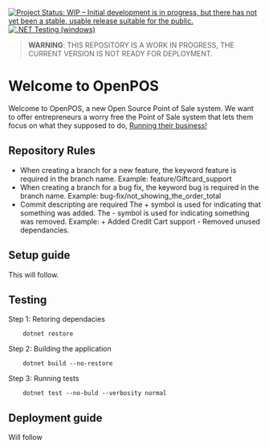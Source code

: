[![Project Status: WIP – Initial development is in progress, but there has not yet been a stable, usable release suitable for the public.](https://www.repostatus.org/badges/latest/wip.svg)](https://www.repostatus.org/#wip)  [![.NET Testing (windows)](https://github.com/ICTOOSDDd4/OpenPOS/actions/workflows/dotnet-windows-testing.yml/badge.svg?branch=master)](https://github.com/ICTOOSDDd4/OpenPOS/actions/workflows/dotnet-windows-testing.yml)
> **WARNING**: THIS REPOSITORY IS A WORK IN PROGRESS, THE CURRENT VERSION IS NOT READY FOR DEPLOYMENT.
# Welcome to OpenPOS
Welcome to OpenPOS, a new Open Source Point of Sale system. We want to offer entrepreneurs a worry free the Point of Sale system that lets them focus on what they supposed to do, <ins>Running their business!</ins>

## Repository Rules
- When creating a branch for a new feature, the keyword feature is required in the branch name.
		Example: feature/Giftcard_support
- When creating a branch for a bug fix, the keyword bug is required in the branch name.
		Example: bug-fix/not_showing_the_order_total
- Commit descripting are required
	The + symbol is used for indicating that something was added.
	The - symbol is used for indicating something was removed.
		Example:
		+ Added Credit Cart support
		- Removed unused dependancies.

## Setup guide
This will follow.

## Testing
Step 1: Retoring dependacies
	
		dotnet restore
Step 2: Building the application
	
		dotnet build --no-restore
Step 3: Running tests
	
		dotnet test --no-buld --verbosity normal

## Deployment guide
Will follow





